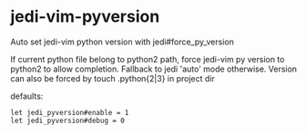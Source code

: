 # jedi-vim-pyversion
Auto set jedi-vim python version with jedi#force_py_version

If current python file belong to python2 path, force jedi-vim py version to
python2 to allow completion. Fallback to jedi 'auto' mode otherwise.
Version can also be forced by touch .python{2|3} in project dir

defaults:

    let jedi_pyversion#enable = 1
    let jedi_pyversion#debug = 0
